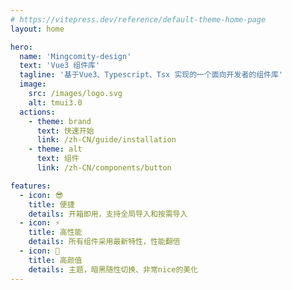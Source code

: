 ```yaml
---
# https://vitepress.dev/reference/default-theme-home-page
layout: home

hero:
  name: 'Mingcomity-design'
  text: 'Vue3 组件库'
  tagline: '基于Vue3、Typescript、Tsx 实现的一个面向开发者的组件库'
  image:
    src: /images/logo.svg
    alt: tmui3.0
  actions:
    - theme: brand
      text: 快速开始
      link: /zh-CN/guide/installation
    - theme: alt
      text: 组件
      link: /zh-CN/components/button

features:
  - icon: 😎
    title: 便捷
    details: 开箱即用，支持全局导入和按需导入
  - icon: ⚡
    title: 高性能
    details: 所有组件采用最新特性，性能翻倍
  - icon: 🌸
    title: 高颜值
    details: 主题，暗黑随性切换、非常nice的美化
---
```

